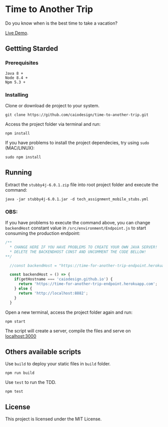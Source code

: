 # Time to Another Trip

Do you know when is the best time to take a vacation? 

[Live Demo](https://caiodesign.github.io/time-to-another-trip/).

## Gettting Starded

### Prerequisites

```
Java 8 +
Node 8.4 +
Npm 5.3 +
```

### Installing

Clone or download de project to your system.
```git
git clone https://github.com/caiodesign/time-to-another-trip.git
```


Access the project folder via terminal and run:
```
npm install
```

If you have problems to install the project dependecies, try using `sudo` (MAC/LINUX):
```
sudo npm install
```

## Running

Extract the `stubby4j-6.0.1.zip` file into root project folder and execute the command:
```
java -jar stubby4j-6.0.1.jar -d tech_assignment_mobile_stubs.yml
```

### OBS: 
If you have problems to execute the command above, you can change `backendHost` constant value in `/src/environment/Endpoint.js` to start consuming the production endpoint:

```javascript
/** 
  * CHANGE HERE IF YOU HAVE PROBLEMS TO CREATE YOUR OWN JAVA SERVER!
  * DELETE THE BACKENDHOST CONST AND UNCOMMENT THE CODE BELLOW!
**/

  //const backendHost = "https://time-for-another-trip-endpoint.herokuapp.com"

  const backendHost = () => {
    if(getHostname === 'caiodesign.github.io') {
      return 'https://time-for-another-trip-endpoint.herokuapp.com';
    } else {
      return 'http://localhost:8882';
    }
  } 
```


Open a new terminal, access the project folder again and run:
```
npm start
```
The script will create a server, compile the files and serve on [localhost:3000](http://localhost:3000)


## Others available scripts

Use `build` to deploy your static files in `build` folder.

```
npm run build
```

Use `test` to run the TDD.

```
npm test
```

## License
This project is licensed under the MIT License.
